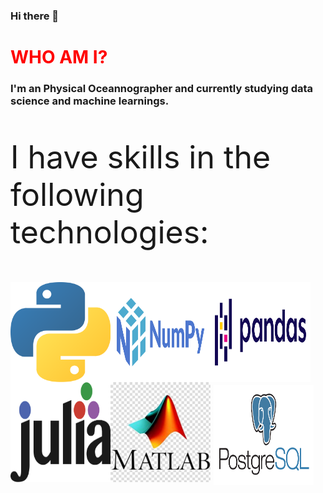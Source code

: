### Hi there 👋

<h1 style="color:red"> WHO AM I? </h1>

<h3> I'm an Physical Oceannographer and currently studying data science and machine learnings. </h3>



<p style="font-size:50px">I have skills in the following technologies:</p>

<img align="left" src="_imgs/python.png" alt="" style="width:160px; height:160px"></img>
<img align="left" src="_imgs/numpy.png" alt="" style="width:160px; height:160px"></img>
<img align="left" src="_imgs/pandas.png" alt="" style="width:160px; height:160px"></img>
<img align="left" src="_imgs/julia.png" alt="" style="width:160px; height:160px"></img>
<img align="left" src="_imgs/matlab.jpg" alt="" style="width:160px; height:160px"></img>
<img align="left" src="_imgs/postgres.png" alt="" style="margin:5px 5px; width:160px; height:160px"></img>
